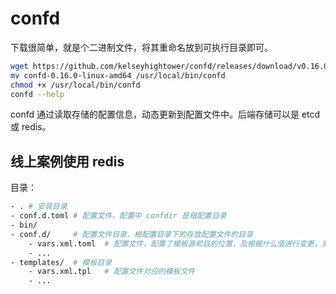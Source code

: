 # confd

下载很简单，就是个二进制文件，将其重命名放到可执行目录即可。

```sh
wget https://github.com/kelseyhightower/confd/releases/download/v0.16.0/confd-0.16.0-linux-amd64
mv confd-0.16.0-linux-amd64 /usr/local/bin/confd
chmod +x /usr/local/bin/confd
confd --help
```

confd 通过读取存储的配置信息，动态更新到配置文件中。后端存储可以是 etcd 或 redis。

## 线上案例使用 redis

目录：

```sh
- . # 安装目录
- conf.d.toml # 配置文件，配置中 confdir 是根配置目录
- bin/
- conf.d/     # 配置文件目录，根配置目录下的存放配置文件的目录
    - vars.xml.toml  # 配置文件，配置了模板源和目的位置，及根据什么值进行变更，变更后的操作
    - ...
- templates/  # 模板目录
    - vars.xml.tpl   # 配置文件对应的模板文件
    - ...
```
